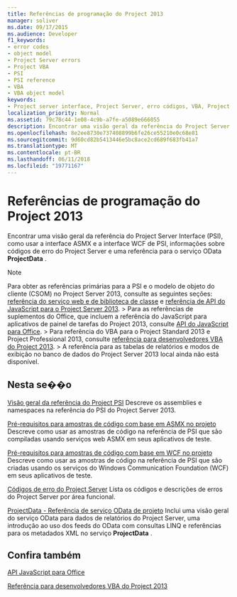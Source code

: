 ```yaml
---
title: Referências de programação do Project 2013
manager: soliver
ms.date: 09/17/2015
ms.audience: Developer
f1_keywords:
- error codes
- object model
- Project Server errors
- Project VBA
- PSI
- PSI reference
- VBA
- VBA object model
keywords:
- Project server interface, Project Server, erro códigos, VBA, Project objeto modelo, Project 2013, plataforma, Visual Basic for Applications, o modelo de objeto do Project, modelo de objeto VBA do Project, Project Server, referência PSI, PSI
localization_priority: Normal
ms.assetid: 79c78c44-1e08-4c9b-a7fe-a5089e666055
description: Encontrar uma visão geral da referência do Project Server Interface (PSI), como usar a interface ASMX e a interface WCF de PSI, informações sobre códigos de erro do Project Server e uma referência para o serviço ProjectData OData.
ms.openlocfilehash: 8e2ee8730e737408899b6fe26ce55210e0c68e81
ms.sourcegitcommit: 9d60cd82b5413446e5bc8ace2cd689f683fb41a7
ms.translationtype: MT
ms.contentlocale: pt-BR
ms.lasthandoff: 06/11/2018
ms.locfileid: "19771167"
---
```

# <a name="project-2013-programming-references"></a>Referências de programação do Project 2013

Encontrar uma visão geral da referência do Project Server Interface (PSI), como usar a interface ASMX e a interface WCF de PSI, informações sobre códigos de erro do Project Server e uma referência para o serviço OData **ProjectData** . 
  
> [!NOTE]
> Para obter as referências primárias para a PSI e o modelo de objeto do cliente (CSOM) no Project Server 2013, consulte as seguintes seções: [referência do serviço web e de biblioteca de classe](http://msdn.microsoft.com/library/ef1830e0-3c9a-4f98-aa0a-5556c298e7d1%28Office.15%29.aspx) e [referência de API do JavaScript para o Project Server 2013](javascript-library-and-rest-reference-for-project-server-2013.md). > Para as referências de suplementos do Office, que incluem a referência do JavaScript para aplicativos de painel de tarefas do Project 2013, consulte [API do JavaScript para Office](http://msdn.microsoft.com/en-us/library/fp142185.aspx). > Para referência do VBA para o Project Standard 2013 e Project Professional 2013, consulte [referência para desenvolvedores VBA do Project 2013](http://msdn.microsoft.com/en-us/library/jj235035.aspx). > A referência para as tabelas de relatórios e modos de exibição no banco de dados do Project Server 2013 local ainda não está disponível. 
  
## <a name="in-this-section"></a>Nesta se��o

[Visão geral da referência do Project PSI](project-psi-reference-overview.md) Descreve os assemblies e namespaces na referência do PSI do Project Server 2013. 
  
[Pré-requisitos para amostras de código com base em ASMX no projeto](prerequisites-for-asmx-based-code-samples-in-project.md) Descreve como usar as amostras de código na referência de PSI que são compiladas usando serviços web ASMX em seus aplicativos de teste. 
  
[Pré-requisitos para amostras de código com base em WCF no projeto](prerequisites-for-wcf-based-code-samples-in-project.md) Descreve como usar as amostras de código na referência de PSI que são criadas usando os serviços do Windows Communication Foundation (WCF) em seus aplicativos de teste. 
  
[Códigos de erro do Project Server](project-server-error-codes.md) Lista os códigos e descrições de erros do Project Server por área funcional. 
  
[ProjectData - Referência de serviço OData de projeto](https://msdn.microsoft.com/en-us/library/office/jj163015.aspx) Inclui uma visão geral do serviço OData para dados de relatórios do Project Server, uma introdução ao uso dos feeds do OData com consultas LINQ e referências para os metadados XML no serviço **ProjectData** . 
  
## <a name="see-also"></a>Confira também



[API JavaScript para Office](http://msdn.microsoft.com/en-us/library/fp142185.aspx)
  
[Referência para desenvolvedores VBA do Project 2013](http://msdn.microsoft.com/en-us/library/jj235035.aspx)

